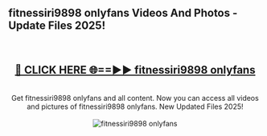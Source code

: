 <h2>fitnessiri9898 onlyfans Videos And Photos - Update Files 2025!</h2>
<br>
<div align="center">
<h2><a href="https://linkcuts.com/hfmhzwbr" rel="nofollow">🔴 CLICK HERE 🌐==►► fitnessiri9898 onlyfans</a></h2>
<br>
Get fitnessiri9898 onlyfans and all content. Now you can access all videos and pictures of fitnessiri9898 onlyfans. New Updated Files 2025!
<br>
<br>
<a href="https://linkcuts.com/hfmhzwbr" rel="nofollow" data-target="animated-image.originalLink"><img src="https://i.ibb.co.com/WyWwxjT/player-gif2.gif" alt="fitnessiri9898 onlyfans" style="max-width: 100%; display: inline-block;" data-target="animated-image.originalImage"></a>
</div>
<br>